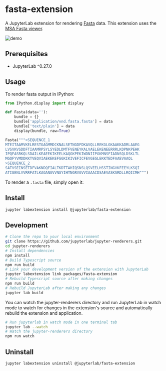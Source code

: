# fasta-extension

A JupyterLab extension for rendering
[Fasta](https://en.wikipedia.org/wiki/FASTA_format) data. This extension uses the
[MSA Fasta viewer](http://msa.biojs.net/).

![demo](http://g.recordit.co/temizjae9X.gif)

## Prerequisites

* JupyterLab ^0.27.0

## Usage

To render fasta output in IPython:

```python
from IPython.display import display

def Fasta(data=''):
    bundle = {}
    bundle['application/vnd.fasta.fasta'] = data
    bundle['text/plain'] = data
    display(bundle, raw=True)    

Fasta(""">SEQUENCE_1
MTEITAAMVKELRESTGAGMMDCKNALSETNGDFDKAVQLLREKGLGKAAKKADRLAAEG
LVSVKVSDDFTIAAMRPSYLSYEDLDMTFVENEYKALVAELEKENEERRRLKDPNKPEHK
IPQFASRKQLSDAILKEAEEKIKEELKAQGKPEKIWDNIIPGKMNSFIADNSQLDSKLTL
MGQFYVMDDKKTVEQVIAEKEKEFGGKIKIVEFICFEVGEGLEKKTEDFAAEVAAQL
>SEQUENCE_2
SATVSEINSETDFVAKNDQFIALTKDTTAHIQSNSLQSVEELHSSTINGVKFEEYLKSQI
ATIGENLVVRRFATLKAGANGVVNGYIHTNGRVGVVIAAACDSAEVASKSRDLLRQICMH""")
```

To render a `.fasta` file, simply open it:

## Install

```bash
jupyter labextension install @jupyterlab/fasta-extension
```

## Development

```bash
# Clone the repo to your local environment
git clone https://github.com/jupyterlab/jupyter-renderers.git
cd jupyter-renderers
# Install dependencies
npm install
# Build Typescript source
npm run build
# Link your development version of the extension with JupyterLab
jupyter labextension link packages/fasta-extension
# Rebuild Typescript source after making changes
npm run build
# Rebuild JupyterLab after making any changes
jupyter lab build
```

You can watch the jupyter-renderers directory and run JupyterLab in watch mode to watch for changes in the extension's source and automatically rebuild the extension and application.

```bash
# Run jupyterlab in watch mode in one terminal tab
jupyter lab --watch
# Watch the jupyter-renderers directory
npm run watch
```

## Uninstall

```bash
jupyter labextension uninstall @jupyterlab/fasta-extension
```
